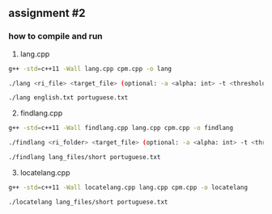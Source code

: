 ## assignment #2

### how to compile and run


1. lang.cpp

```bash
g++ -std=c++11 -Wall lang.cpp cpm.cpp -o lang

./lang <ri_file> <target_file> (optional: -a <alpha: int> -t <threshold: float> -k <K: int> )

./lang english.txt portuguese.txt
```

2. findlang.cpp

```bash
g++ -std=c++11 -Wall findlang.cpp lang.cpp cpm.cpp -o findlang

./findlang <ri_folder> <target_file> (optional: -a <alpha: int> -t <threshold: float> -k <K: int> )

./findlang lang_files/short portuguese.txt
```

3. locatelang.cpp

```bash
g++ -std=c++11 -Wall locatelang.cpp lang.cpp cpm.cpp -o locatelang

./locatelang lang_files/short portuguese.txt
```